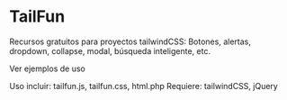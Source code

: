 # TailFun

Recursos gratuitos para proyectos tailwindCSS: Botones, alertas, dropdown, collapse, modal, búsqueda inteligente, etc.

Ver ejemplos de uso

Uso incluir: tailfun.js, tailfun.css, html.php
Requiere: tailwindCSS, jQuery
